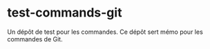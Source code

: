 # test-commands-git
Un dépôt de test pour les commandes. Ce dépôt sert mémo pour les commandes de Git.
